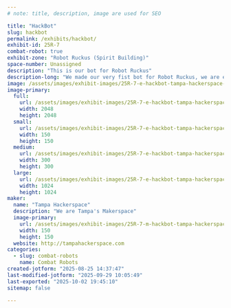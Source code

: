 ```yaml
---
# note: title, description, image are used for SEO

title: "HackBot"
slug: hackbot
permalink: /exhibits/hackbot/
exhibit-id: 25R-7
combat-robot: true
exhibit-zone: "Robot Ruckus (Spirit Building)"
space-number: Unassigned
description: "This is our bot for Robot Ruckus"
description-long: "We made our very fist bot for Robot Ruckus, we are excited to try it out."
image: /assets/images/exhibit-images/25R-7-e-hackbot-tampa-hackerspace-2048-transparent-3667-300x300.png
image-primary: 
  full:
    url: /assets/images/exhibit-images/25R-7-e-hackbot-tampa-hackerspace-2048-transparent-3667-full.png
    width: 2048
    height: 2048
  small:
    url: /assets/images/exhibit-images/25R-7-e-hackbot-tampa-hackerspace-2048-transparent-3667-150x150.png
    width: 150
    height: 150
  medium:
    url: /assets/images/exhibit-images/25R-7-e-hackbot-tampa-hackerspace-2048-transparent-3667-300x300.png
    width: 300
    height: 300
  large:
    url: /assets/images/exhibit-images/25R-7-e-hackbot-tampa-hackerspace-2048-transparent-3667-1024x1024.png
    width: 1024
    height: 1024
maker: 
  name: "Tampa Hackerspace"
  description: "We are Tampa's Makerspace"
  image-primary:
    url: /assets/images/exhibit-images/25R-7-m-hackbot-tampa-hackerspace-2048-transparent-150x150.png
    width: 150
    height: 150
  website: http://tampahackerspace.com
categories: 
  - slug: combat-robots
    name: Combat Robots
created-jotform: "2025-08-25 14:37:47"
last-modified-jotform: "2025-09-29 10:05:49"
last-exported: "2025-10-02 19:45:10"
sitemap: false

---
```


